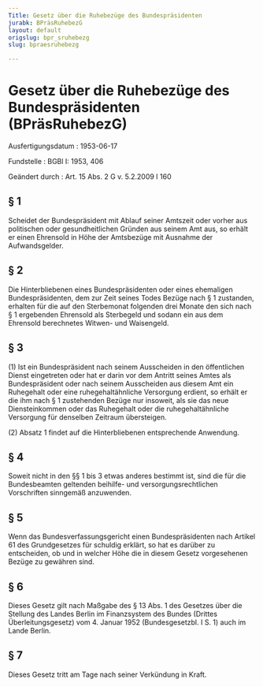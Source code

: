 ```yaml
---
Title: Gesetz über die Ruhebezüge des Bundespräsidenten
jurabk: BPräsRuhebezG
layout: default
origslug: bpr_sruhebezg
slug: bpraesruhebezg

---
```


# Gesetz über die Ruhebezüge des Bundespräsidenten (BPräsRuhebezG)

Ausfertigungsdatum
:   1953-06-17

Fundstelle
:   BGBl I: 1953, 406

Geändert durch
:   Art. 15 Abs. 2 G v. 5.2.2009 I 160

## § 1

Scheidet der Bundespräsident mit Ablauf seiner Amtszeit oder vorher
aus politischen oder gesundheitlichen Gründen aus seinem Amt aus, so
erhält er einen Ehrensold in Höhe der Amtsbezüge mit Ausnahme der
Aufwandsgelder.

## § 2

Die Hinterbliebenen eines Bundespräsidenten oder eines ehemaligen
Bundespräsidenten, dem zur Zeit seines Todes Bezüge nach § 1
zustanden, erhalten für die auf den Sterbemonat folgenden drei Monate
den sich nach § 1 ergebenden Ehrensold als Sterbegeld und sodann ein
aus dem Ehrensold berechnetes Witwen- und Waisengeld.

## § 3

(1) Ist ein Bundespräsident nach seinem Ausscheiden in den
öffentlichen Dienst eingetreten oder hat er darin vor dem Antritt
seines Amtes als Bundespräsident oder nach seinem Ausscheiden aus
diesem Amt ein Ruhegehalt oder eine ruhegehaltähnliche Versorgung
erdient, so erhält er die ihm nach § 1 zustehenden Bezüge nur
insoweit, als sie das neue Diensteinkommen oder das Ruhegehalt oder
die ruhegehaltähnliche Versorgung für denselben Zeitraum übersteigen.

(2) Absatz 1 findet auf die Hinterbliebenen entsprechende Anwendung.

## § 4

Soweit nicht in den §§ 1 bis 3 etwas anderes bestimmt ist, sind die
für die Bundesbeamten geltenden beihilfe- und versorgungsrechtlichen
Vorschriften sinngemäß anzuwenden.

## § 5

Wenn das Bundesverfassungsgericht einen Bundespräsidenten nach Artikel
61 des Grundgesetzes für schuldig erklärt, so hat es darüber zu
entscheiden, ob und in welcher Höhe die in diesem Gesetz vorgesehenen
Bezüge zu gewähren sind.

## § 6

Dieses Gesetz gilt nach Maßgabe des § 13 Abs. 1 des Gesetzes über die
Stellung des Landes Berlin im Finanzsystem des Bundes (Drittes
Überleitungsgesetz) vom 4. Januar 1952 (Bundesgesetzbl. I S. 1) auch
im Lande Berlin.

## § 7

Dieses Gesetz tritt am Tage nach seiner Verkündung in Kraft.

